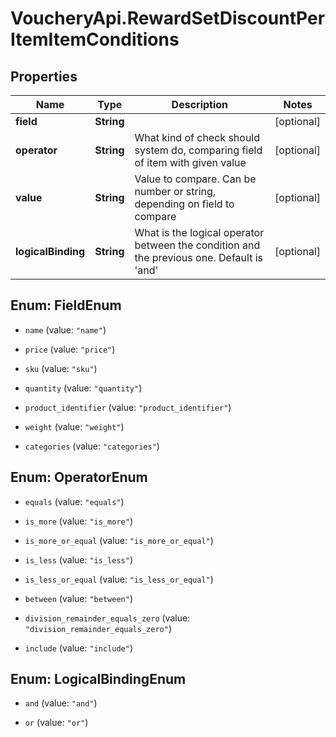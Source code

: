 # VoucheryApi.RewardSetDiscountPerItemItemConditions

## Properties

Name | Type | Description | Notes
------------ | ------------- | ------------- | -------------
**field** | **String** |  | [optional] 
**operator** | **String** | What kind of check should system do, comparing field of item with given value | [optional] 
**value** | **String** | Value to compare. Can be number or string, depending on field to compare | [optional] 
**logicalBinding** | **String** | What is the logical operator between the condition and the previous one. Default is &#39;and&#39; | [optional] 



## Enum: FieldEnum


* `name` (value: `"name"`)

* `price` (value: `"price"`)

* `sku` (value: `"sku"`)

* `quantity` (value: `"quantity"`)

* `product_identifier` (value: `"product_identifier"`)

* `weight` (value: `"weight"`)

* `categories` (value: `"categories"`)





## Enum: OperatorEnum


* `equals` (value: `"equals"`)

* `is_more` (value: `"is_more"`)

* `is_more_or_equal` (value: `"is_more_or_equal"`)

* `is_less` (value: `"is_less"`)

* `is_less_or_equal` (value: `"is_less_or_equal"`)

* `between` (value: `"between"`)

* `division_remainder_equals_zero` (value: `"division_remainder_equals_zero"`)

* `include` (value: `"include"`)





## Enum: LogicalBindingEnum


* `and` (value: `"and"`)

* `or` (value: `"or"`)




